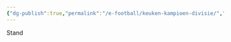 ```yaml
---
{"dg-publish":true,"permalink":"/e-football/keuken-kampioen-divisie/","dgPassFrontmatter":true}
---
```


Stand